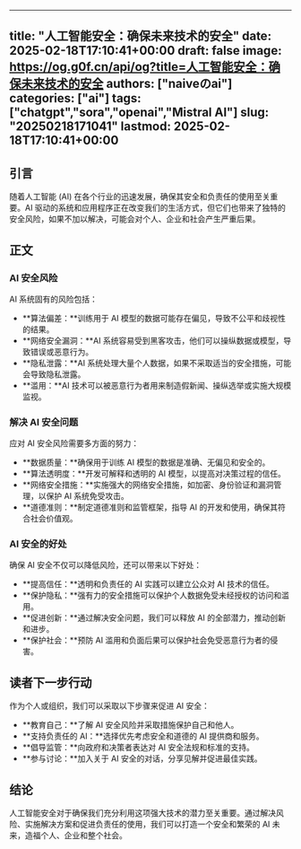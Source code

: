 
---
title: "人工智能安全：确保未来技术的安全"
date: 2025-02-18T17:10:41+00:00
draft: false
image: https://og.g0f.cn/api/og?title=人工智能安全：确保未来技术的安全
authors: ["naiveのai"]
categories: ["ai"]
tags: ["chatgpt","sora","openai","Mistral AI"]
slug: "20250218171041"
lastmod: 2025-02-18T17:10:41+00:00
---
## 引言

随着人工智能 (AI) 在各个行业的迅速发展，确保其安全和负责任的使用至关重要。AI 驱动的系统和应用程序正在改变我们的生活方式，但它们也带来了独特的安全风险，如果不加以解决，可能会对个人、企业和社会产生严重后果。

## 正文

### AI 安全风险

AI 系统固有的风险包括：

- **算法偏差：**训练用于 AI 模型的数据可能存在偏见，导致不公平和歧视性的结果。
- **网络安全漏洞：**AI 系统容易受到黑客攻击，他们可以操纵数据或模型，导致错误或恶意行为。
- **隐私泄露：**AI 系统处理大量个人数据，如果不采取适当的安全措施，可能会导致隐私泄露。
- **滥用：**AI 技术可以被恶意行为者用来制造假新闻、操纵选举或实施大规模监视。

### 解决 AI 安全问题

应对 AI 安全风险需要多方面的努力：

- **数据质量：**确保用于训练 AI 模型的数据是准确、无偏见和安全的。
- **算法透明度：**开发可解释和透明的 AI 模型，以提高对决策过程的信任。
- **网络安全措施：**实施强大的网络安全措施，如加密、身份验证和漏洞管理，以保护 AI 系统免受攻击。
- **道德准则：**制定道德准则和监管框架，指导 AI 的开发和使用，确保其符合社会价值观。

### AI 安全的好处

确保 AI 安全不仅可以降低风险，还可以带来以下好处：

- **提高信任：**透明和负责任的 AI 实践可以建立公众对 AI 技术的信任。
- **保护隐私：**强有力的安全措施可以保护个人数据免受未经授权的访问和滥用。
- **促进创新：**通过解决安全问题，我们可以释放 AI 的全部潜力，推动创新和进步。
- **保护社会：**预防 AI 滥用和负面后果可以保护社会免受恶意行为者的侵害。

## 读者下一步行动

作为个人或组织，我们可以采取以下步骤来促进 AI 安全：

- **教育自己：**了解 AI 安全风险并采取措施保护自己和他人。
- **支持负责任的 AI：**选择优先考虑安全和道德的 AI 提供商和服务。
- **倡导监管：**向政府和决策者表达对 AI 安全法规和标准的支持。
- **参与讨论：**加入关于 AI 安全的对话，分享见解并促进最佳实践。

## 结论

人工智能安全对于确保我们充分利用这项强大技术的潜力至关重要。通过解决风险、实施解决方案和促进负责任的使用，我们可以打造一个安全和繁荣的 AI 未来，造福个人、企业和整个社会。